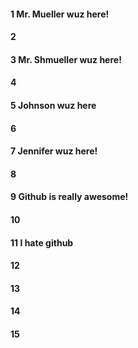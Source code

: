 #### 1 Mr. Mueller wuz here!
#### 2
#### 3 Mr. Shmueller wuz here!
#### 4
#### 5 Johnson wuz here
#### 6
#### 7 Jennifer wuz here!
#### 8
#### 9 Github is really awesome!
#### 10
#### 11 I hate github
#### 12
#### 13
#### 14
#### 15